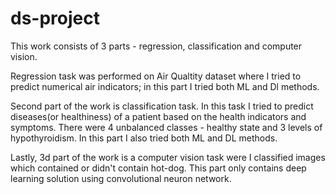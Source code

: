 # ds-project
This work consists of 3 parts - regression, classification and computer vision. 

Regression task was performed on Air Qualtity dataset where I tried to predict numerical air indicators; in this part I tried both ML and Dl methods. 

Second part of the work is classification task. In this task I tried to predict diseases(or healthiness) of a patient based on the health indicators and symptoms. There were 4 unbalanced classes - healthy state and 3 levels of hypothyroidism. In this part I also tried both ML and DL methods.

Lastly, 3d part of the work is a computer vision task were I classified images which contained or didn't contain hot-dog. This part only contains deep learning solution using convolutional neuron network.
